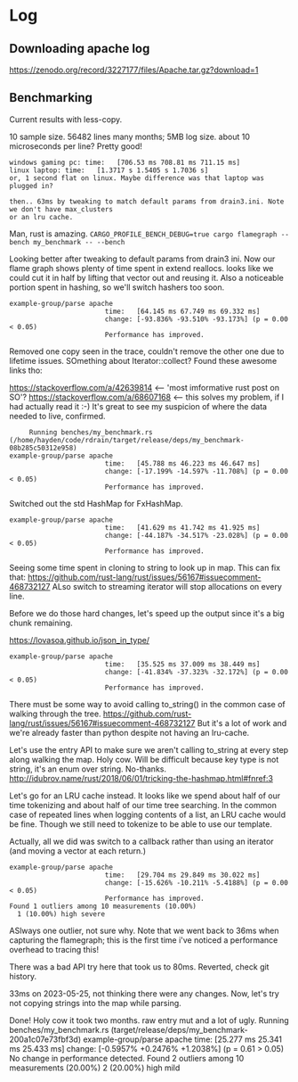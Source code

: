 # Log

## Downloading apache log
https://zenodo.org/record/3227177/files/Apache.tar.gz?download=1

## Benchmarking

Current results with less-copy.


10 sample size.
56482 lines many months; 5MB log size.
about 10 microseconds per line? Pretty good!
```
windows gaming pc: time:   [706.53 ms 708.81 ms 711.15 ms]
linux laptop: time:   [1.3717 s 1.5405 s 1.7036 s]
or, 1 second flat on linux. Maybe difference was that laptop was plugged in?

then.. 63ms by tweaking to match default params from drain3.ini. Note we don't have max_clusters
or an lru cache.
```


Man, rust is amazing.
`CARGO_PROFILE_BENCH_DEBUG=true cargo flamegraph --bench my_benchmark -- --bench`




Looking better after tweaking to default params from drain3 ini. Now our flame graph shows plenty of time spent in extend reallocs.
looks like we could cut it in half by lifting that vector out and reusing it.
Also a noticeable portion spent in hashing, so we'll switch hashers too soon.
```
example-group/parse apache
                        time:   [64.145 ms 67.749 ms 69.332 ms]
                        change: [-93.836% -93.510% -93.173%] (p = 0.00 < 0.05)
                        Performance has improved.
```

Removed one copy seen in the trace, couldn't remove the other one due to lifetime issues.
SOmething about Iterator::collect? Found these awesome links tho:

https://stackoverflow.com/a/42639814 <-- 'most imformative rust post on SO'?
https://stackoverflow.com/a/68607168 <-- this solves my problem, if I had actually read it :-) It's great to see my suspicion of where the data needed to live, confirmed.

```
     Running benches/my_benchmark.rs (/home/hayden/code/rdrain/target/release/deps/my_benchmark-08b285c50312e958)
example-group/parse apache
                        time:   [45.788 ms 46.223 ms 46.647 ms]
                        change: [-17.199% -14.597% -11.708%] (p = 0.00 < 0.05)
                        Performance has improved.
```


Switched out the std HashMap for FxHashMap.
```
example-group/parse apache
                        time:   [41.629 ms 41.742 ms 41.925 ms]
                        change: [-44.187% -34.517% -23.028%] (p = 0.00 < 0.05)
                        Performance has improved.
```


Seeing some time spent in cloning to string to look up in map. This can fix that:
https://github.com/rust-lang/rust/issues/56167#issuecomment-468732127
ALso switch to streaming iterator will stop allocations on every line.

Before we do those hard changes, let's speed up the output since it's a big chunk remaining.

https://lovasoa.github.io/json_in_type/


```
example-group/parse apache
                        time:   [35.525 ms 37.009 ms 38.449 ms]
                        change: [-41.834% -37.323% -32.172%] (p = 0.00 < 0.05)
                        Performance has improved.
```

There must be some way to avoid calling to_string() in the common case of walking through the tree.
https://github.com/rust-lang/rust/issues/56167#issuecomment-468732127
But it's a lot of work and we're already faster than python despite not having an lru-cache.

Let's use the entry API to make sure we aren't calling to_string at every step along walking the map.
Holy cow. Will be difficult because key type is not string, it's an enum over string. No-thanks.
http://idubrov.name/rust/2018/06/01/tricking-the-hashmap.html#fnref:3

Let's go for an LRU cache instead. It looks like we spend about half of our time tokenizing and about half of our time tree searching.
In the common case of repeated lines when logging contents of a list, an LRU cache would be fine.
Though we still need to tokenize to be able to use our template.


Actually, all we did was switch to a callback rather than using an iterator (and moving a vector at each return.)
```
example-group/parse apache
                        time:   [29.704 ms 29.849 ms 30.022 ms]
                        change: [-15.626% -10.211% -5.4188%] (p = 0.00 < 0.05)
                        Performance has improved.
Found 1 outliers among 10 measurements (10.00%)
  1 (10.00%) high severe
```
ASlways one outlier, not sure why.
Note that we went back to 36ms when capturing the flamegraph; this is the first time i've noticed a performance overhead to tracing this!


There was a bad API try here that took us to 80ms. Reverted, check git history.






33ms on 2023-05-25, not thinking there were any changes.
Now, let's try not copying strings into the map while parsing.



Done! Holy cow it took two months. raw entry mut and a lot of ugly.
     Running benches/my_benchmark.rs (target/release/deps/my_benchmark-200a1c07e73fbf3d)
example-group/parse apache
                        time:   [25.277 ms 25.341 ms 25.433 ms]
                        change: [-0.5957% +0.2476% +1.2038%] (p = 0.61 > 0.05)
                        No change in performance detected.
Found 2 outliers among 10 measurements (20.00%)
  2 (20.00%) high mild

